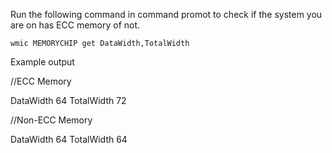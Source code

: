 Run the following command in command promot to check if the system you are on has ECC memory of not. 

``wmic MEMORYCHIP get DataWidth,TotalWidth``

Example output 

//ECC Memory

DataWidth 64 TotalWidth 72

//Non-ECC Memory

DataWidth 64 TotalWidth 64
